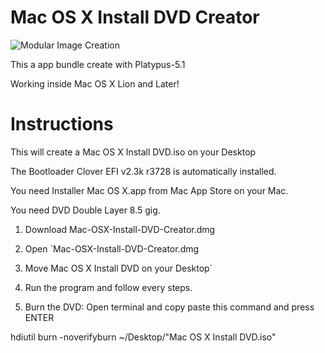 # Mac OS X Install DVD Creator

![Modular Image Creation](http://img15.hostingpics.net/pics/705204appIcon1.png)

This a app bundle create with Platypus-5.1
 
Working inside Mac OS X Lion and Later!  


# Instructions

This will create a Mac OS X Install DVD.iso on your Desktop

The Bootloader Clover EFI v2.3k r3728 is automatically installed.

You need Installer Mac OS X.app from Mac App Store on your Mac.

You need DVD Double Layer 8.5 gig.

1.  Download Mac-OSX-Install-DVD-Creator.dmg

2.  Open `Mac-OSX-Install-DVD-Creator.dmg

3.  Move Mac OS X Install DVD on your Desktop`
 
4.  Run the program and follow every steps.

5.  Burn the DVD: Open terminal and copy paste this command and press ENTER

hdiutil burn -noverifyburn ~/Desktop/"Mac OS X Install DVD.iso"
 
